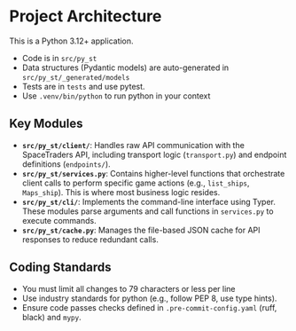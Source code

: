 # Project Architecture

This is a Python 3.12+ application.

- Code is in `src/py_st`
- Data structures (Pydantic models) are auto-generated in `src/py_st/_generated/models`
- Tests are in `tests` and use pytest.
- Use `.venv/bin/python` to run python in your context

## Key Modules

- **`src/py_st/client/`**: Handles raw API communication with the SpaceTraders API, including transport logic (`transport.py`) and endpoint definitions (`endpoints/`).
- **`src/py_st/services.py`**: Contains higher-level functions that orchestrate client calls to perform specific game actions (e.g., `list_ships`, `Maps_ship`). This is where most business logic resides.
- **`src/py_st/cli/`**: Implements the command-line interface using Typer. These modules parse arguments and call functions in `services.py` to execute commands.
- **`src/py_st/cache.py`**: Manages the file-based JSON cache for API responses to reduce redundant calls.

## Coding Standards

- You must limit all changes to 79 characters or less per line
- Use industry standards for python (e.g., follow PEP 8, use type hints).
- Ensure code passes checks defined in `.pre-commit-config.yaml` (ruff, black) and `mypy`.
